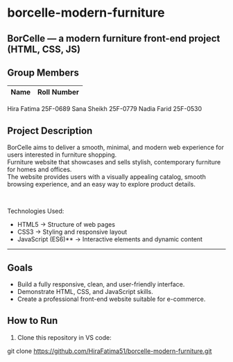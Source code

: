 # borcelle-modern-furniture
BorCelle — a modern furniture front-end project (HTML, CSS, JS)
---

##  Group Members
| Name        |  Roll Number 
|-------------|-------------
Hira Fatima      25F-0689
Sana Sheikh      25F-0779
Nadia Farid      25F-0530

##  Project Description
BorCelle aims to deliver a smooth, minimal, and modern web experience for users interested in furniture shopping.  
Furniture website that showcases and sells stylish, contemporary furniture for homes and offices.  
The website provides users with a visually appealing catalog, smooth browsing experience, and an easy way to explore product details.

<br>

Technologies Used:
- HTML5 → Structure of web pages  
- CSS3  → Styling and responsive layout  
- JavaScript (ES6)** → Interactive elements and dynamic content  

---

##  Goals
- Build a fully responsive, clean, and user-friendly interface.
- Demonstrate HTML, CSS, and JavaScript skills.
- Create a professional front-end website suitable for e-commerce.


##  How to Run
1. Clone this repository in VS code:  

git clone https://github.com/HiraFatima51/borcelle-modern-furniture.git
